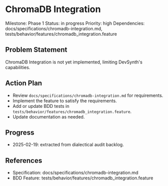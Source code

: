 # ChromaDB Integration
Milestone: Phase 1
Status: in progress
Priority: high
Dependencies: docs/specifications/chromadb-integration.md, tests/behavior/features/chromadb_integration.feature

## Problem Statement
ChromaDB Integration is not yet implemented, limiting DevSynth's capabilities.


## Action Plan
- Review `docs/specifications/chromadb-integration.md` for requirements.
- Implement the feature to satisfy the requirements.
- Add or update BDD tests in `tests/behavior/features/chromadb_integration.feature`.
- Update documentation as needed.

## Progress
- 2025-02-19: extracted from dialectical audit backlog.

## References
- Specification: docs/specifications/chromadb-integration.md
- BDD Feature: tests/behavior/features/chromadb_integration.feature
